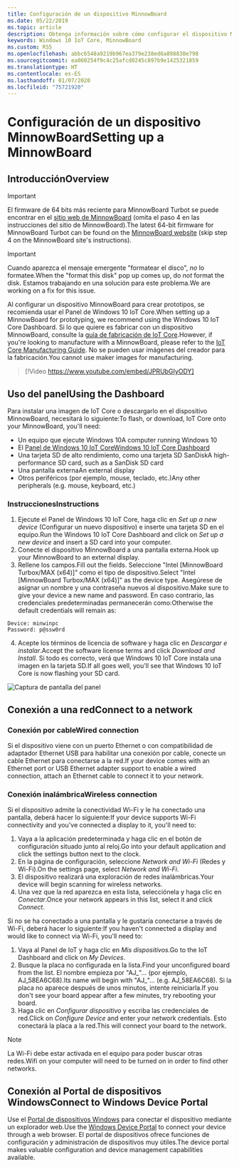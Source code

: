 ```yaml
---
title: Configuración de un dispositivo MinnowBoard
ms.date: 05/22/2019
ms.topic: article
description: Obtenga información sobre cómo configurar el dispositivo MinnowBoard con Windows 10 IoT Core.
keywords: Windows 10 IoT Core, MinnowBoard
ms.custom: RS5
ms.openlocfilehash: abbc6548a9219b967ea379e238ed6a898830e798
ms.sourcegitcommit: ea060254f9c4c25afcd0245c897b9e1425321859
ms.translationtype: HT
ms.contentlocale: es-ES
ms.lasthandoff: 01/07/2020
ms.locfileid: "75721920"
---
```

# <a name="setting-up-a-minnowboard"></a><span data-ttu-id="50be3-104">Configuración de un dispositivo MinnowBoard</span><span class="sxs-lookup"><span data-stu-id="50be3-104">Setting up a MinnowBoard</span></span>

## <a name="overview"></a><span data-ttu-id="50be3-105">Introducción</span><span class="sxs-lookup"><span data-stu-id="50be3-105">Overview</span></span>

> [!IMPORTANT]
> <span data-ttu-id="50be3-106">El firmware de 64 bits más reciente para MinnowBoard Turbot se puede encontrar en el [sitio web de MinnowBoard](https://minnowboard.org/tutorials/updating-the-firmware) (omita el paso 4 en las instrucciones del sitio de MinnowBoard).</span><span class="sxs-lookup"><span data-stu-id="50be3-106">The latest 64-bit firmware for MinnowBoard Turbot can be found on the [MinnowBoard website](https://minnowboard.org/tutorials/updating-the-firmware) (skip step 4 on the MinnowBoard site's instructions).</span></span>

> [!IMPORTANT]
> <span data-ttu-id="50be3-107">Cuando aparezca el mensaje emergente "formatear el disco", _no_ lo formatee.</span><span class="sxs-lookup"><span data-stu-id="50be3-107">When the "format this disk" pop up comes up, do _not_ format the disk.</span></span> <span data-ttu-id="50be3-108">Estamos trabajando en una solución para este problema.</span><span class="sxs-lookup"><span data-stu-id="50be3-108">We are working on a fix for this issue.</span></span>

<span data-ttu-id="50be3-109">Al configurar un dispositivo MinnowBoard para crear prototipos, se recomienda usar el Panel de Windows 10 IoT Core.</span><span class="sxs-lookup"><span data-stu-id="50be3-109">When setting up a MinnowBoard for prototyping, we recommend using the Windows 10 IoT Core Dashboard.</span></span> <span data-ttu-id="50be3-110">Si lo que quiere es fabricar con un dispositivo MinnowBoard, consulte la [guía de fabricación de IoT Core](https://docs.microsoft.com/windows-hardware/manufacture/iot/iot-core-manufacturing-guide).</span><span class="sxs-lookup"><span data-stu-id="50be3-110">However, if you're looking to manufacture with a MinnowBoard, please refer to the [IoT Core Manufacturing Guide](https://docs.microsoft.com/windows-hardware/manufacture/iot/iot-core-manufacturing-guide).</span></span> <span data-ttu-id="50be3-111">No se pueden usar imágenes del creador para la fabricación.</span><span class="sxs-lookup"><span data-stu-id="50be3-111">You cannot use maker images for manufacturing.</span></span>
<br>
> [!Video https://www.youtube.com/embed/JPRUbGIyODY]

## <a name="using-the-dashboard"></a><span data-ttu-id="50be3-112">Uso del panel</span><span class="sxs-lookup"><span data-stu-id="50be3-112">Using the Dashboard</span></span>

<span data-ttu-id="50be3-113">Para instalar una imagen de IoT Core o descargarlo en el dispositivo MinnowBoard, necesitará lo siguiente:</span><span class="sxs-lookup"><span data-stu-id="50be3-113">To flash, or download, IoT Core onto your MinnowBoard, you'll need:</span></span>
* <span data-ttu-id="50be3-114">Un equipo que ejecute Windows 10</span><span class="sxs-lookup"><span data-stu-id="50be3-114">A computer running Windows 10</span></span> 
* <span data-ttu-id="50be3-115">El [Panel de Windows 10 IoT Core](https://docs.microsoft.com/windows/iot-core/downloads)</span><span class="sxs-lookup"><span data-stu-id="50be3-115">[Windows 10 IoT Core Dashboard](https://docs.microsoft.com/windows/iot-core/downloads)</span></span>
* <span data-ttu-id="50be3-116">Una tarjeta SD de alto rendimiento, como una tarjeta SD SanDisk</span><span class="sxs-lookup"><span data-stu-id="50be3-116">A high-performance SD card, such as a SanDisk SD card</span></span>
* <span data-ttu-id="50be3-117">Una pantalla externa</span><span class="sxs-lookup"><span data-stu-id="50be3-117">An external display</span></span>
* <span data-ttu-id="50be3-118">Otros periféricos (por ejemplo, mouse, teclado, etc.)</span><span class="sxs-lookup"><span data-stu-id="50be3-118">Any other peripherals (e.g. mouse, keyboard, etc.)</span></span>

### <a name="instructions"></a><span data-ttu-id="50be3-119">Instrucciones</span><span class="sxs-lookup"><span data-stu-id="50be3-119">Instructions</span></span>

1. <span data-ttu-id="50be3-120">Ejecute el Panel de Windows 10 IoT Core, haga clic en *Set up a new device* (Configurar un nuevo dispositivo) e inserte una tarjeta SD en el equipo.</span><span class="sxs-lookup"><span data-stu-id="50be3-120">Run the Windows 10 IoT Core Dashboard and click on *Set up a new device* and insert a SD card into your computer.</span></span>
2. <span data-ttu-id="50be3-121">Conecte el dispositivo MinnowBoard a una pantalla externa.</span><span class="sxs-lookup"><span data-stu-id="50be3-121">Hook up your MinnowBoard to an external display.</span></span>
3. <span data-ttu-id="50be3-122">Rellene los campos.</span><span class="sxs-lookup"><span data-stu-id="50be3-122">Fill out the fields.</span></span> <span data-ttu-id="50be3-123">Seleccione "Intel [MinnowBoard Turbox/MAX (x64)]" como el tipo de dispositivo.</span><span class="sxs-lookup"><span data-stu-id="50be3-123">Select "Intel [MinnowBoard Turbox/MAX (x64)]" as the device type.</span></span> <span data-ttu-id="50be3-124">Asegúrese de asignar un nombre y una contraseña nuevos al dispositivo.</span><span class="sxs-lookup"><span data-stu-id="50be3-124">Make sure to give your device a new name and password.</span></span> <span data-ttu-id="50be3-125">En caso contrario, las credenciales predeterminadas permanecerán como:</span><span class="sxs-lookup"><span data-stu-id="50be3-125">Otherwise the default credentials will remain as:</span></span>

```
Device: minwinpc
Password: p@ssw0rd
```

4. <span data-ttu-id="50be3-126">Acepte los términos de licencia de software y haga clic en *Descargar e instalar*.</span><span class="sxs-lookup"><span data-stu-id="50be3-126">Accept the software license terms and click *Download and Install*.</span></span> <span data-ttu-id="50be3-127">Si todo es correcto, verá que Windows 10 IoT Core instala una imagen en la tarjeta SD.</span><span class="sxs-lookup"><span data-stu-id="50be3-127">If all goes well, you'll see that Windows 10 IoT Core is now flashing your SD card.</span></span>

![Captura de pantalla del panel](../media/DeviceSetup/Dashboard-Screenshot.jpg)

## <a name="connect-to-a-network"></a><span data-ttu-id="50be3-129">Conexión a una red</span><span class="sxs-lookup"><span data-stu-id="50be3-129">Connect to a network</span></span>
### <a name="wired-connection"></a><span data-ttu-id="50be3-130">Conexión por cable</span><span class="sxs-lookup"><span data-stu-id="50be3-130">Wired connection</span></span>
<span data-ttu-id="50be3-131">Si el dispositivo viene con un puerto Ethernet o con compatibilidad de adaptador Ethernet USB para habilitar una conexión por cable, conecte un cable Ethernet para conectarse a la red.</span><span class="sxs-lookup"><span data-stu-id="50be3-131">If your device comes with an Ethernet port or USB Ethernet adapter support to enable a wired connection, attach an Ethernet cable to connect it to your network.</span></span>

### <a name="wireless-connection"></a><span data-ttu-id="50be3-132">Conexión inalámbrica</span><span class="sxs-lookup"><span data-stu-id="50be3-132">Wireless connection</span></span>
<span data-ttu-id="50be3-133">Si el dispositivo admite la conectividad Wi-Fi y le ha conectado una pantalla, deberá hacer lo siguiente:</span><span class="sxs-lookup"><span data-stu-id="50be3-133">If your device supports Wi-Fi connectivity and you've connected a display to it, you'll need to:</span></span>

1. <span data-ttu-id="50be3-134">Vaya a la aplicación predeterminada y haga clic en el botón de configuración situado junto al reloj.</span><span class="sxs-lookup"><span data-stu-id="50be3-134">Go into your default application and click the settings button next to the clock.</span></span>
2. <span data-ttu-id="50be3-135">En la página de configuración, seleccione _Network and Wi-Fi_ (Redes y Wi-Fi).</span><span class="sxs-lookup"><span data-stu-id="50be3-135">On the settings page, select _Network and Wi-Fi_.</span></span>
3. <span data-ttu-id="50be3-136">El dispositivo realizará una exploración de redes inalámbricas.</span><span class="sxs-lookup"><span data-stu-id="50be3-136">Your device will begin scanning for wireless networks.</span></span>
4. <span data-ttu-id="50be3-137">Una vez que la red aparezca en esta lista, selecciónela y haga clic en _Conectar_.</span><span class="sxs-lookup"><span data-stu-id="50be3-137">Once your network appears in this list, select it and click _Connect_.</span></span>

<span data-ttu-id="50be3-138">Si no se ha conectado a una pantalla y le gustaría conectarse a través de Wi-Fi, deberá hacer lo siguiente:</span><span class="sxs-lookup"><span data-stu-id="50be3-138">If you haven't connected a display and would like to connect via Wi-Fi, you'll need to:</span></span>

1. <span data-ttu-id="50be3-139">Vaya al Panel de IoT y haga clic en _Mis dispositivos_.</span><span class="sxs-lookup"><span data-stu-id="50be3-139">Go to the IoT Dashboard and click on _My Devices_.</span></span>
2. <span data-ttu-id="50be3-140">Busque la placa no configurada en la lista.</span><span class="sxs-lookup"><span data-stu-id="50be3-140">Find your unconfigured board from the list.</span></span> <span data-ttu-id="50be3-141">El nombre empieza por "AJ_"… (por ejemplo, AJ_58EA6C68).</span><span class="sxs-lookup"><span data-stu-id="50be3-141">Its name will begin with "AJ_"... (e.g. AJ_58EA6C68).</span></span> <span data-ttu-id="50be3-142">Si la placa no aparece después de unos minutos, intente reiniciarla.</span><span class="sxs-lookup"><span data-stu-id="50be3-142">If you don't see your board appear after a few minutes, try rebooting your board.</span></span>
3. <span data-ttu-id="50be3-143">Haga clic en _Configurar dispositivo_ y escriba las credenciales de red.</span><span class="sxs-lookup"><span data-stu-id="50be3-143">Click on _Configure Device_ and enter your network credentials.</span></span> <span data-ttu-id="50be3-144">Esto conectará la placa a la red.</span><span class="sxs-lookup"><span data-stu-id="50be3-144">This will connect your board to the network.</span></span>

> [!NOTE]
> <span data-ttu-id="50be3-145">La Wi-Fi debe estar activada en el equipo para poder buscar otras redes.</span><span class="sxs-lookup"><span data-stu-id="50be3-145">Wifi on your computer will need to be turned on in order to find other networks.</span></span>

## <a name="connect-to-windows-device-portal"></a><span data-ttu-id="50be3-146">Conexión al Portal de dispositivos Windows</span><span class="sxs-lookup"><span data-stu-id="50be3-146">Connect to Windows Device Portal</span></span>

<span data-ttu-id="50be3-147">Use el [Portal de dispositivos Windows](../manage-your-device/DevicePortal.md) para conectar el dispositivo mediante un explorador web.</span><span class="sxs-lookup"><span data-stu-id="50be3-147">Use the [Windows Device Portal](../manage-your-device/DevicePortal.md) to connect your device through a web browser.</span></span> <span data-ttu-id="50be3-148">El portal de dispositivos ofrece funciones de configuración y administración de dispositivos muy útiles.</span><span class="sxs-lookup"><span data-stu-id="50be3-148">The device portal makes valuable configuration and device management capabilities available.</span></span> 
